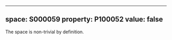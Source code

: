   ---
  space: S000059
  property: P100052
  value: false
  ---
  
  The space is non-trivial by definition.
